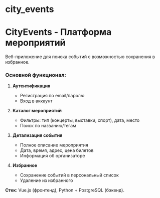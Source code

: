 # city_events

# CityEvents - Платформа мероприятий

Веб-приложение для поиска событий с возможностью сохранения в избранное.

### Основной функционал:
1. **Аутентификация**  
   - Регистрация по email/паролю  
   - Вход в аккаунт  

2. **Каталог мероприятий**  
   - Фильтры: тип (концерты, выставки, спорт), дата, место  
   - Поиск по названию/тегам  

3. **Детализация события**  
   - Полное описание мероприятия  
   - Дата, время, адрес, цена билетов  
   - Информация об организаторе  

4. **Избранное**  
   - Сохранение событий в персональный список  
   - Удаление из избранного  

**Стек**: Vue.js (фронтенд), Python + PostgreSQL (бэкенд).  
